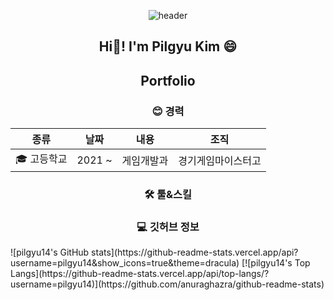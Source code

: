 <div align="center">
  
![header](https://capsule-render.vercel.app/api?type=waving&color=gradient&height=300&section=header&text=Pilgyu%20Kim&fontSize=90&animation=fadeIn)


## Hi👋! I'm Pilgyu Kim 😄 
 
## Portfolio


### 😊 경력

|종류|날짜|내용|조직|
|---|---|---|---|
|🎓 고등학교|2021 ~|게임개발과|경기게임마이스터고

### 🛠️ 툴&스킬


### 💻 깃허브 정보 
</div>
![pilgyu14's GitHub stats](https://github-readme-stats.vercel.app/api?username=pilgyu14&show_icons=true&theme=dracula) [![pilgyu14's Top Langs](https://github-readme-stats.vercel.app/api/top-langs/?username=pilgyu14)](https://github.com/anuraghazra/github-readme-stats)






